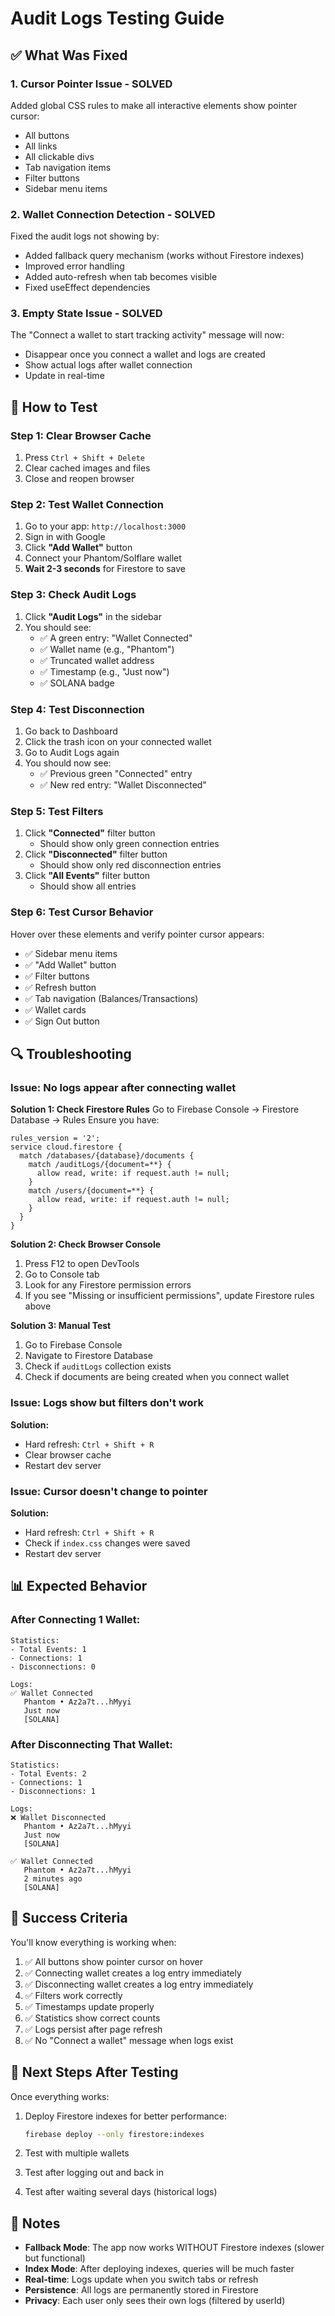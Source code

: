 # Audit Logs Testing Guide

## ✅ What Was Fixed

### 1. **Cursor Pointer Issue - SOLVED**
Added global CSS rules to make all interactive elements show pointer cursor:
- All buttons
- All links
- All clickable divs
- Tab navigation items
- Filter buttons
- Sidebar menu items

### 2. **Wallet Connection Detection - SOLVED**
Fixed the audit logs not showing by:
- Added fallback query mechanism (works without Firestore indexes)
- Improved error handling
- Added auto-refresh when tab becomes visible
- Fixed useEffect dependencies

### 3. **Empty State Issue - SOLVED**
The "Connect a wallet to start tracking activity" message will now:
- Disappear once you connect a wallet and logs are created
- Show actual logs after wallet connection
- Update in real-time

## 🧪 How to Test

### Step 1: Clear Browser Cache
1. Press `Ctrl + Shift + Delete`
2. Clear cached images and files
3. Close and reopen browser

### Step 2: Test Wallet Connection
1. Go to your app: `http://localhost:3000`
2. Sign in with Google
3. Click **"Add Wallet"** button
4. Connect your Phantom/Solflare wallet
5. **Wait 2-3 seconds** for Firestore to save

### Step 3: Check Audit Logs
1. Click **"Audit Logs"** in the sidebar
2. You should see:
   - ✅ A green entry: "Wallet Connected"
   - ✅ Wallet name (e.g., "Phantom")
   - ✅ Truncated wallet address
   - ✅ Timestamp (e.g., "Just now")
   - ✅ SOLANA badge

### Step 4: Test Disconnection
1. Go back to Dashboard
2. Click the trash icon on your connected wallet
3. Go to Audit Logs again
4. You should now see:
   - ✅ Previous green "Connected" entry
   - ✅ New red entry: "Wallet Disconnected"

### Step 5: Test Filters
1. Click **"Connected"** filter button
   - Should show only green connection entries
2. Click **"Disconnected"** filter button
   - Should show only red disconnection entries
3. Click **"All Events"** filter button
   - Should show all entries

### Step 6: Test Cursor Behavior
Hover over these elements and verify pointer cursor appears:
- ✅ Sidebar menu items
- ✅ "Add Wallet" button
- ✅ Filter buttons
- ✅ Refresh button
- ✅ Tab navigation (Balances/Transactions)
- ✅ Wallet cards
- ✅ Sign Out button

## 🔍 Troubleshooting

### Issue: No logs appear after connecting wallet

**Solution 1: Check Firestore Rules**
Go to Firebase Console → Firestore Database → Rules
Ensure you have:
```
rules_version = '2';
service cloud.firestore {
  match /databases/{database}/documents {
    match /auditLogs/{document=**} {
      allow read, write: if request.auth != null;
    }
    match /users/{document=**} {
      allow read, write: if request.auth != null;
    }
  }
}
```

**Solution 2: Check Browser Console**
1. Press F12 to open DevTools
2. Go to Console tab
3. Look for any Firestore permission errors
4. If you see "Missing or insufficient permissions", update Firestore rules above

**Solution 3: Manual Test**
1. Go to Firebase Console
2. Navigate to Firestore Database
3. Check if `auditLogs` collection exists
4. Check if documents are being created when you connect wallet

### Issue: Logs show but filters don't work

**Solution:**
- Hard refresh: `Ctrl + Shift + R`
- Clear browser cache
- Restart dev server

### Issue: Cursor doesn't change to pointer

**Solution:**
- Hard refresh: `Ctrl + Shift + R`
- Check if `index.css` changes were saved
- Restart dev server

## 📊 Expected Behavior

### After Connecting 1 Wallet:
```
Statistics:
- Total Events: 1
- Connections: 1
- Disconnections: 0

Logs:
✅ Wallet Connected
   Phantom • Az2a7t...hMyyi
   Just now
   [SOLANA]
```

### After Disconnecting That Wallet:
```
Statistics:
- Total Events: 2
- Connections: 1
- Disconnections: 1

Logs:
❌ Wallet Disconnected
   Phantom • Az2a7t...hMyyi
   Just now
   [SOLANA]

✅ Wallet Connected
   Phantom • Az2a7t...hMyyi
   2 minutes ago
   [SOLANA]
```

## 🎯 Success Criteria

You'll know everything is working when:
1. ✅ All buttons show pointer cursor on hover
2. ✅ Connecting wallet creates a log entry immediately
3. ✅ Disconnecting wallet creates a log entry immediately
4. ✅ Filters work correctly
5. ✅ Timestamps update properly
6. ✅ Statistics show correct counts
7. ✅ Logs persist after page refresh
8. ✅ No "Connect a wallet" message when logs exist

## 🚀 Next Steps After Testing

Once everything works:
1. Deploy Firestore indexes for better performance:
   ```bash
   firebase deploy --only firestore:indexes
   ```

2. Test with multiple wallets
3. Test after logging out and back in
4. Test after waiting several days (historical logs)

## 📝 Notes

- **Fallback Mode**: The app now works WITHOUT Firestore indexes (slower but functional)
- **Index Mode**: After deploying indexes, queries will be much faster
- **Real-time**: Logs update when you switch tabs or refresh
- **Persistence**: All logs are permanently stored in Firestore
- **Privacy**: Each user only sees their own logs (filtered by userId)

